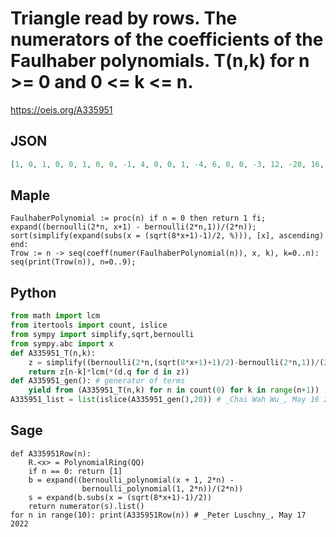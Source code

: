 # Triangle read by rows\. The numerators of the coefficients of the Faulhaber polynomials\. T\(n,k\) for n \>\= 0 and 0 <\= k <\= n\.
https://oeis.org/A335951
## JSON
```JSON
[1, 0, 1, 0, 0, 1, 0, 0, -1, 4, 0, 0, 1, -4, 6, 0, 0, -3, 12, -20, 16, 0, 0, 5, -20, 34, -32, 16, 0, 0, -691, 2764, -4720, 4592, -2800, 960, 0, 0, 105, -420, 718, -704, 448, -192, 48, 0, 0, -10851, 43404, -74220, 72912, -46880, 21120, -6720, 1280]
```
## Maple
```Maple
FaulhaberPolynomial := proc(n) if n = 0 then return 1 fi;
expand((bernoulli(2*n, x+1) - bernoulli(2*n,1))/(2*n));
sort(simplify(expand(subs(x = (sqrt(8*x+1)-1)/2, %))), [x], ascending) end:
Trow := n -> seq(coeff(numer(FaulhaberPolynomial(n)), x, k), k=0..n):
seq(print(Trow(n)), n=0..9);
```
## Python
```Python
from math import lcm
from itertools import count, islice
from sympy import simplify,sqrt,bernoulli
from sympy.abc import x
def A335951_T(n,k):
    z = simplify((bernoulli(2*n,(sqrt(8*x+1)+1)/2)-bernoulli(2*n,1))/(2*n)).as_poly().all_coeffs()
    return z[n-k]*lcm(*(d.q for d in z))
def A335951_gen(): # generator of terms
    yield from (A335951_T(n,k) for n in count(0) for k in range(n+1))
A335951_list = list(islice(A335951_gen(),20)) # _Chai Wah Wu_, May 16 2022
```
## Sage
```Sage
def A335951Row(n):
    R.<x> = PolynomialRing(QQ)
    if n == 0: return [1]
    b = expand((bernoulli_polynomial(x + 1, 2*n) -
                bernoulli_polynomial(1, 2*n))/(2*n))
    s = expand(b.subs(x = (sqrt(8*x+1)-1)/2))
    return numerator(s).list()
for n in range(10): print(A335951Row(n)) # _Peter Luschny_, May 17 2022
```
